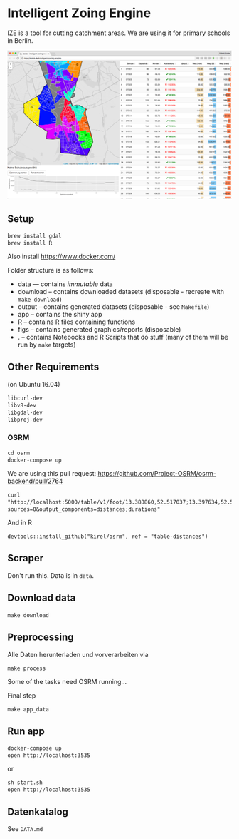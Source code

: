 # Intelligent Zoing Engine

IZE is a tool for cutting catchment areas. We are using it for primary schools in Berlin.

![](screenshot.png)

## Setup

    brew install gdal
    brew install R

Also install https://www.docker.com/

Folder structure is as follows:
- data — contains _immutable_ data
- download – contains downloaded datasets (disposable - recreate with `make download`)
- output – contains generated datasets (disposable - see `Makefile`)
- app – contains the shiny app
- R – contains R files containing functions
- figs – contains generated graphics/reports (disposable)
- . – contains Notebooks and R Scripts that do stuff (many of them will be run by `make` targets)

## Other Requirements

(on Ubuntu 16.04)

    libcurl-dev
    libv8-dev
    libgdal-dev
    libproj-dev

### OSRM

	cd osrm
	docker-compose up

We are using this pull request: https://github.com/Project-OSRM/osrm-backend/pull/2764

	curl "http://localhost:5000/table/v1/foot/13.388860,52.517037;13.397634,52.529407;13.428555,52.523219?sources=0&output_components=distances;durations"
	
And in R

    devtools::install_github("kirel/osrm", ref = "table-distances")

## Scraper

Don't run this. Data is in `data`.

## Download data

    make download

## Preprocessing

Alle Daten herunterladen und vorverarbeiten via

    make process

Some of the tasks need OSRM running...

Final step

    make app_data

## Run app

    docker-compose up
    open http://localhost:3535

or

    sh start.sh
    open http://localhost:3535

## Datenkatalog

See `DATA.md`
